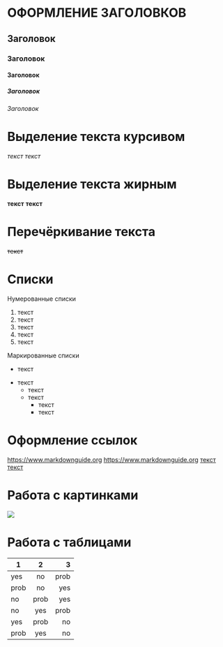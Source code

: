 # ОФОРМЛЕНИЕ ЗАГОЛОВКОВ
## Заголовок
### Заголовок
#### Заголовок
##### Заголовок
###### Заголовок

# Выделение текста курсивом
*текст* _текст_

# Выделение текста жирным
**текст** __текст__

# Перечёркивание текста
~~текст~~

# Списки
Нумерованные списки
1. текст
2. текст
3. текст
4. текст
5. текст

Маркированные списки
+ текст
- текст
  + текст
  - текст
    + текст
    * текст

# Оформление ссылок
<https://www.markdownguide.org>
https://www.markdownguide.org
[текст](https://www.markdownguide.org)
[текст](https://www.markdownguide.org "это поможет")

# Работа с картинками
![](https://i.pinimg.com/originals/be/31/e5/be31e599ea7b5f42f4dffe9a66d7ab17.jpg)

# Работа с таблицами
1|2|3
---|:---:|---:
yes|no|prob
prob|no|yes
no|prob|yes
no|yes|prob
yes|prob|no
prob|yes|no
